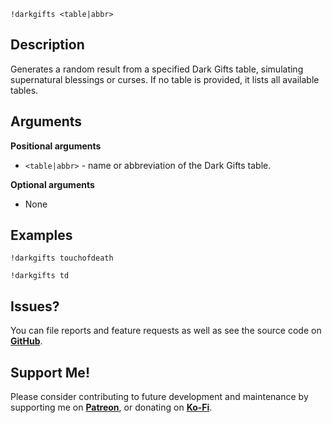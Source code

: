 `!darkgifts <table|abbr>`

## Description
Generates a random result from a specified Dark Gifts table, simulating supernatural blessings or curses. If no table is provided, it lists all available tables.

## Arguments
**Positional arguments**
  - `<table|abbr>` - name or abbreviation of the Dark Gifts table.

**Optional arguments**
  - None

## Examples
```
!darkgifts touchofdeath
```
```
!darkgifts td
```

## Issues?
You can file reports and feature requests as well as see the source code on [**GitHub**](https://github.com/fatestapestry/avrae-collections).

## Support Me!
Please consider contributing to future development and maintenance by supporting me on [**Patreon**](https://www.patreon.com/fatestapestry), or donating on [**Ko-Fi**](https://ko-fi.com/noralf).

